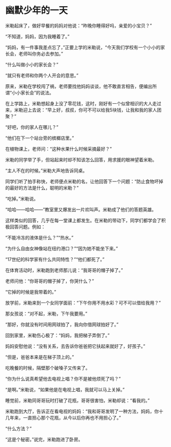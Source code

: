 # 幽默少年的一天

米勒起床了，做好早餐的妈妈对他说：“昨晚你睡得好吗，亲爱的小宝贝？” 

“不知道，妈妈，因为我睡着了。” 

“妈妈，有一件事我差点忘了，”正要上学的米勒说，“今天我们学校有一个小小的家长会，老师叫你务必去参加。” 

“什么叫做小小的家长会？” 

“就只有老师和你两个人开会的意思。” 

原来，米勒在学校闯了祸，老师要找他妈妈谈谈，他不敢直言相告，便编出所谓“小小家长会”的说法。 

在上学路上，米勒想起身上没了零花钱，这时，刚好有一个似曾相识的大人走过来，米勒迎上去说：“早上好，叔叔，你可不可以给我5块钱，让我和我的家人团聚？” 

“好吧，你的家人在哪儿？” 

“他们在下一个站台旁的槟榔店里。” 

在植物课上，老师问：“这种水果什么时候采摘最好？” 

米勒的同学举了手，但站起来时却不知该怎么回答，用求援的眼神望着米勒。 

“主人不在的时候。”米勒大声地告诉同桌。 

同学们听了拍手称快，老师便点米勒的名，让他回答下一个问题：“防止食物坏掉的最好的方法是什么，聪明的米勒？” 

“吃掉。”米勒说。 

“哈哈——哈哈——”教室里又爆发出一片欢叫声。米勒成了他们的答题英雄。 

这样类似的回答，几乎在每一堂课上都发生。在米勒的带动下，同学们都学会了积极回答问题。例如： 

“不能冷冻的液体是什么？”“热水。” 

“为什么自由女神像站在纽约港口？”“因为她不能坐下来。” 

“17世纪的科学家有什么共同特性？”“他们都死了。” 

在体育活动时，米勒跑到老师那儿说：“我哥哥的帽子掉了。” 

老师问他：“你哥哥的帽子掉了，你哭什么？” 

“它掉的时候是我带着的。” 

放学前，米勒来到一个女同学面前：“下午你用不用水彩？可不可以借给我用？” 

那女孩说：“对不起，米勒，下午我要用。” 

“那好，你就没有时间用网球拍了，我向你借网球拍好了。” 

回到家里，米勒伤心极了：“妈妈，我把梯子弄倒了。” 

妈妈安慰他说：“没有关系，去告诉你爸爸把它扶起来就好了，好孩子。” 

“但是，爸爸本来是在梯子顶上的。” 

吃晚餐的时候，隔壁那个破嗓子又传来了。 

“你为什么说真希望他去电视上唱？你不是被他烦死了吗？” 

“是啊。”米勒说，“如果他是在电视上唱，我就可以马上关掉。” 

睡觉前，米勒同哥哥玩时打破了花瓶，哥哥很害怕，米勒却说：“看我的。” 

米勒跑到大厅，告诉正在看电视的妈妈：“我和哥哥发明了一种方法，妈妈，你十几年来，一直担心那个花瓶，从今以后你再也不用担心了。” 

“什么方法？” 

“这是个秘密。”说完，米勒跑进了卧房。
 